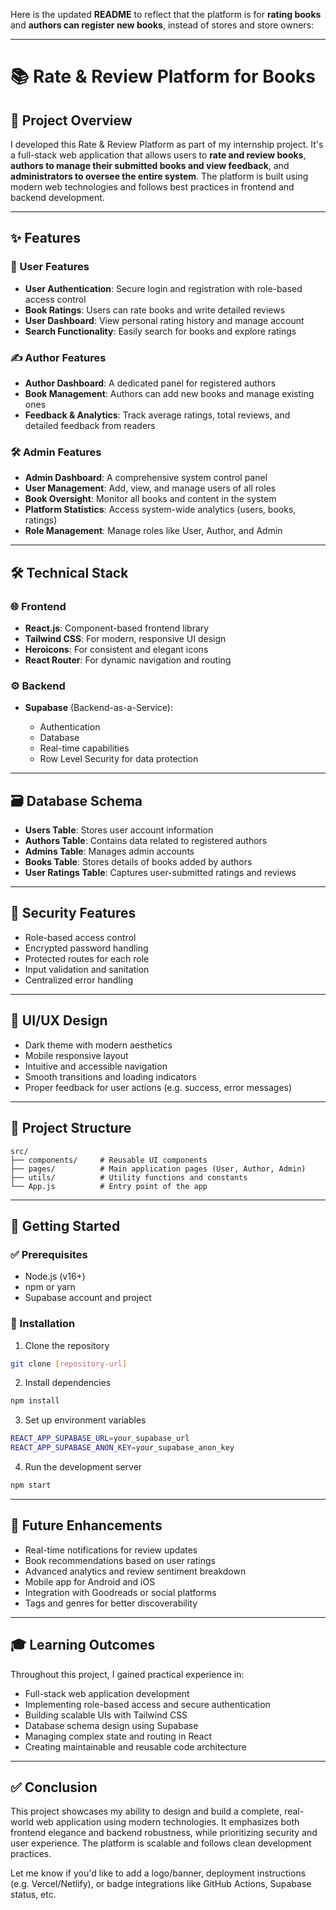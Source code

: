Here is the updated **README** to reflect that the platform is for **rating books** and **authors can register new books**, instead of stores and store owners:

---

# 📚 Rate & Review Platform for Books

## 📘 Project Overview

I developed this Rate & Review Platform as part of my internship project. It's a full-stack web application that allows users to **rate and review books**, **authors to manage their submitted books and view feedback**, and **administrators to oversee the entire system**. The platform is built using modern web technologies and follows best practices in frontend and backend development.

---

## ✨ Features

### 👤 User Features

* **User Authentication**: Secure login and registration with role-based access control
* **Book Ratings**: Users can rate books and write detailed reviews
* **User Dashboard**: View personal rating history and manage account
* **Search Functionality**: Easily search for books and explore ratings

### ✍️ Author Features

* **Author Dashboard**: A dedicated panel for registered authors
* **Book Management**: Authors can add new books and manage existing ones
* **Feedback & Analytics**: Track average ratings, total reviews, and detailed feedback from readers

### 🛠️ Admin Features

* **Admin Dashboard**: A comprehensive system control panel
* **User Management**: Add, view, and manage users of all roles
* **Book Oversight**: Monitor all books and content in the system
* **Platform Statistics**: Access system-wide analytics (users, books, ratings)
* **Role Management**: Manage roles like User, Author, and Admin

---

## 🛠️ Technical Stack

### 🌐 Frontend

* **React.js**: Component-based frontend library
* **Tailwind CSS**: For modern, responsive UI design
* **Heroicons**: For consistent and elegant icons
* **React Router**: For dynamic navigation and routing

### ⚙️ Backend

* **Supabase** (Backend-as-a-Service):

  * Authentication
  * Database
  * Real-time capabilities
  * Row Level Security for data protection

---

## 🗃️ Database Schema

* **Users Table**: Stores user account information
* **Authors Table**: Contains data related to registered authors
* **Admins Table**: Manages admin accounts
* **Books Table**: Stores details of books added by authors
* **User Ratings Table**: Captures user-submitted ratings and reviews

---

## 🔐 Security Features

* Role-based access control
* Encrypted password handling
* Protected routes for each role
* Input validation and sanitation
* Centralized error handling

---

## 🎨 UI/UX Design

* Dark theme with modern aesthetics
* Mobile responsive layout
* Intuitive and accessible navigation
* Smooth transitions and loading indicators
* Proper feedback for user actions (e.g. success, error messages)

---

## 📁 Project Structure

```
src/
├── components/     # Reusable UI components
├── pages/          # Main application pages (User, Author, Admin)
├── utils/          # Utility functions and constants
└── App.js          # Entry point of the app
```

---

## 🚀 Getting Started

### ✅ Prerequisites

* Node.js (v16+)
* npm or yarn
* Supabase account and project

### 🔧 Installation

1. Clone the repository

```bash
git clone [repository-url]
```

2. Install dependencies

```bash
npm install
```

3. Set up environment variables

```bash
REACT_APP_SUPABASE_URL=your_supabase_url
REACT_APP_SUPABASE_ANON_KEY=your_supabase_anon_key
```

4. Run the development server

```bash
npm start
```

---

## 🔮 Future Enhancements

* Real-time notifications for review updates
* Book recommendations based on user ratings
* Advanced analytics and review sentiment breakdown
* Mobile app for Android and iOS
* Integration with Goodreads or social platforms
* Tags and genres for better discoverability

---

## 🎓 Learning Outcomes

Throughout this project, I gained practical experience in:

* Full-stack web application development
* Implementing role-based access and secure authentication
* Building scalable UIs with Tailwind CSS
* Database schema design using Supabase
* Managing complex state and routing in React
* Creating maintainable and reusable code architecture

---

## ✅ Conclusion

This project showcases my ability to design and build a complete, real-world web application using modern technologies. It emphasizes both frontend elegance and backend robustness, while prioritizing security and user experience. The platform is scalable and follows clean development practices.

Let me know if you'd like to add a logo/banner, deployment instructions (e.g. Vercel/Netlify), or badge integrations like GitHub Actions, Supabase status, etc.
